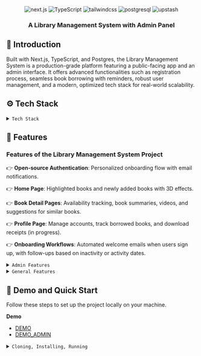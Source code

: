 <div align="center">
  <div>
    <img src="https://img.shields.io/badge/-Next_JS-black?style=for-the-badge&logoColor=white&logo=nextdotjs&color=000000" alt="next.js" />
    <img src="https://img.shields.io/badge/-TypeScript-black?style=for-the-badge&logoColor=white&logo=typescript&color=3178C6" alt="TypeScript" />
    <img src="https://img.shields.io/badge/-Tailwind_CSS-black?style=for-the-badge&logoColor=white&logo=tailwindcss&color=06B6D4" alt="tailwindcss" />
    <img src="https://img.shields.io/badge/-PostgreSQL-black?style=for-the-badge&logoColor=white&logo=postgresql&color=4169E1" alt="postgresql" />
    <img src="https://img.shields.io/badge/-Upstash-black?style=for-the-badge&logoColor=white&logo=upstash&color=00E9A3" alt="upstash" />
  </div>

  <h3 align="center">A Library Management System with Admin Panel</h3>
</div>

## <a name="introduction">🤖 Introduction</a>

Built with Next.js, TypeScript, and Postgres, the Library Management System is a production-grade platform featuring a public-facing app and an admin interface. It offers advanced functionalities such as registration process, seamless book borrowing with reminders, robust user management, and a modern, optimized tech stack for real-world scalability.

## <a name="tech-stack">⚙️ Tech Stack</a>

<details>
  <summary><code>Tech Stack</code></summary>
  
  - Next.js
  - TypeScript
  - Tailwind CSS
  - PostgreSQL
  - Upstash
  - ImageKit
</details>

## <a name="features">🔋 Features</a>

### Features of the Library Management System Project

👉 **Open-source Authentication**: Personalized onboarding flow with email notifications.  

👉 **Home Page**: Highlighted books and newly added books with 3D effects.   

👉 **Book Detail Pages**: Availability tracking, book summaries, videos, and suggestions for similar books.  

👉 **Profile Page**: Manage accounts, track borrowed books, and download receipts (in progress).  

👉 **Onboarding Workflows**: Automated welcome emails when users sign up, with follow-ups based on inactivity or activity dates.

<details>
  <summary><code>Admin Features</code></summary>
  
  ### **Admin features are only accessible to a user with the following credentials**

  **Email:**
  ```
    admin@admin.com
  ```
  
  **Password:**
  ```
    test1234
  ```
  
👉 **Analytics Dashboard**: Statistics, new users, books, borrow requests, and more.  

👉 **All Users Page**: View and manage users, including approving or revoking access (in progress).  

👉 **Account Requests Page**: Admin approval for account requests, with email notifications for user verification (in progress).  

👉 **All Books Page**: List and manage all library books with advanced search, pagination, and filters (in progress). 

👉 **Book Management Forms**: Add new books and edit existing entries.
</details>

<details>
  <summary><code>General Features</code></summary>
  
👉 **Advanced Functionalities**: Caching, rate-limiting, DDoS protection, and custom notifications.  

👉 **Database Management**: Postgres with Neon for scalable and collaborative database handling.  

👉 **Real-time Media Processing**: ImageKit for image and video optimization and transformations. 

👉 **Efficient Caching**: Upstash Redis for caching, workflows, and triggers.  

👉 **Database ORM**: Drizzle ORM for simplified and efficient database interactions.  

👉 **Modern UI/UX**: Built with TailwindCSS, ShadCN, and other cutting-edge tools.  

👉 **Technology Stack**: Next.js with TypeScript for scalable development, and NextAuth for robust authentication.  

</details>

## <a name="quick-start">🤸 Demo and Quick Start</a>

Follow these steps to set up the project locally on your machine.

**Demo**

- [DEMO](https://bookwise-weld.vercel.app/)
- [DEMO_ADMIN](https://bookwise-weld.vercel.app/admin)

<details>
  <summary><code>Cloning, Installing, Running</code></summary>
    
**Cloning the Repository**

```bash
git clone (https://github.com/Sasha-Krasnoshchokov/bookwise.git)
cd bookwise
```

**Installation**

Install the project dependencies using npm:

```bash
npm install
```

**Set Up Environment Variables**

Create a new file named `.env.local` in the root of your project and add the following content:

```env
NEXT_PUBLIC_IMAGEKIT_PUBLIC_KEY=
IMAGEKIT_PRIVATE_KEY=
NEXT_PUBLIC_IMAGEKIT_URL_ENDPOINT=

NEXT_PUBLIC_API_ENDPOINT=
NEXT_PUBLIC_PROD_API_ENDPOINT=

DATABASE_URL=

UPSTASH_REDIS_URL=
UPSTASH_REDIS_TOKEN=

AUTH_SECRET=

# Required for workflow
QSTASH_URL=
QSTASH_TOKEN=
```

Replace the placeholder values with your actual ImageKit, NeonDB, and Upstash credentials. You can obtain these credentials by signing up on the [ImageKit](https://bit.ly/49zmXkt), [NeonDB](https://fyi.neon.tech/1jsm), and [Upstash](https://upstash.com/?utm_source=jsmastery1). 

**Running the Project**

```bash
npm run dev
```

Open [http://localhost:3000](http://localhost:3000) in your browser to view the project.

</details>

